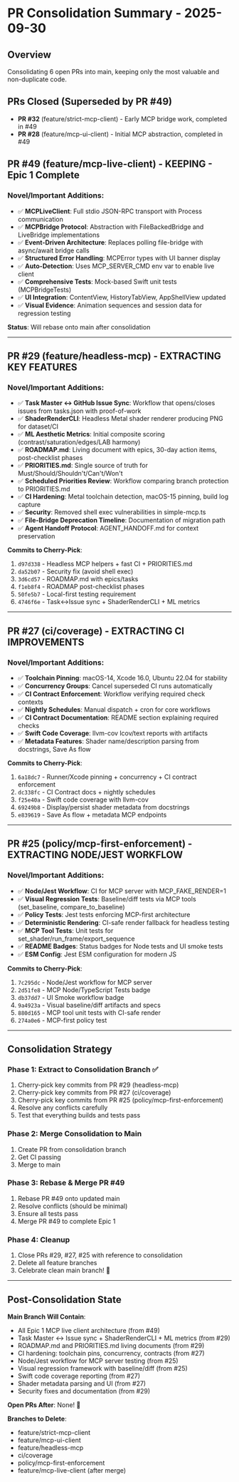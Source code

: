 # PR Consolidation Summary - 2025-09-30

## Overview
Consolidating 6 open PRs into main, keeping only the most valuable and non-duplicate code.

## PRs Closed (Superseded by PR #49)
- **PR #32** (feature/strict-mcp-client) - Early MCP bridge work, completed in #49
- **PR #28** (feature/mcp-ui-client) - Initial MCP abstraction, completed in #49

## PR #49 (feature/mcp-live-client) - **KEEPING - Epic 1 Complete**
### Novel/Important Additions:
- ✅ **MCPLiveClient**: Full stdio JSON-RPC transport with Process communication
- ✅ **MCPBridge Protocol**: Abstraction with FileBackedBridge and LiveBridge implementations
- ✅ **Event-Driven Architecture**: Replaces polling file-bridge with async/await bridge calls
- ✅ **Structured Error Handling**: MCPError types with UI banner display
- ✅ **Auto-Detection**: Uses MCP_SERVER_CMD env var to enable live client
- ✅ **Comprehensive Tests**: Mock-based Swift unit tests (MCPBridgeTests)
- ✅ **UI Integration**: ContentView, HistoryTabView, AppShellView updated
- ✅ **Visual Evidence**: Animation sequences and session data for regression testing

**Status**: Will rebase onto main after consolidation

---

## PR #29 (feature/headless-mcp) - **EXTRACTING KEY FEATURES**
### Novel/Important Additions:
- ✅ **Task Master ↔ GitHub Issue Sync**: Workflow that opens/closes issues from tasks.json with proof-of-work
- ✅ **ShaderRenderCLI**: Headless Metal shader renderer producing PNG for dataset/CI
- ✅ **ML Aesthetic Metrics**: Initial composite scoring (contrast/saturation/edges/LAB harmony)
- ✅ **ROADMAP.md**: Living document with epics, 30-day action items, post-checklist phases
- ✅ **PRIORITIES.md**: Single source of truth for Must/Should/Shouldn't/Can't/Won't
- ✅ **Scheduled Priorities Review**: Workflow comparing branch protection to PRIORITIES.md
- ✅ **CI Hardening**: Metal toolchain detection, macOS-15 pinning, build log capture
- ✅ **Security**: Removed shell exec vulnerabilities in simple-mcp.ts
- ✅ **File-Bridge Deprecation Timeline**: Documentation of migration path
- ✅ **Agent Handoff Protocol**: AGENT_HANDOFF.md for context preservation

**Commits to Cherry-Pick**:
1. `d97d338` - Headless MCP helpers + fast CI + PRIORITIES.md
2. `da52b07` - Security fix (avoid shell exec)
3. `3d6cd57` - ROADMAP.md with epics/tasks
4. `f1eb8f4` - ROADMAP post-checklist phases
5. `50fe5b7` - Local-first testing requirement
6. `4746f6e` - Task↔Issue sync + ShaderRenderCLI + ML metrics

---

## PR #27 (ci/coverage) - **EXTRACTING CI IMPROVEMENTS**
### Novel/Important Additions:
- ✅ **Toolchain Pinning**: macOS-14, Xcode 16.0, Ubuntu 22.04 for stability
- ✅ **Concurrency Groups**: Cancel superseded CI runs automatically
- ✅ **CI Contract Enforcement**: Workflow verifying required check contexts
- ✅ **Nightly Schedules**: Manual dispatch + cron for core workflows
- ✅ **CI Contract Documentation**: README section explaining required checks
- ✅ **Swift Code Coverage**: llvm-cov lcov/text reports with artifacts
- ✅ **Metadata Features**: Shader name/description parsing from docstrings, Save As flow

**Commits to Cherry-Pick**:
1. `6a18dc7` - Runner/Xcode pinning + concurrency + CI contract enforcement
2. `dc338fc` - CI Contract docs + nightly schedules
3. `f25e40a` - Swift code coverage with llvm-cov
4. `69249b8` - Display/persist shader metadata from docstrings
5. `e839619` - Save As flow + metadata MCP endpoints

---

## PR #25 (policy/mcp-first-enforcement) - **EXTRACTING NODE/JEST WORKFLOW**
### Novel/Important Additions:
- ✅ **Node/Jest Workflow**: CI for MCP server with MCP_FAKE_RENDER=1
- ✅ **Visual Regression Tests**: Baseline/diff tests via MCP tools (set_baseline, compare_to_baseline)
- ✅ **Policy Tests**: Jest tests enforcing MCP-first architecture
- ✅ **Deterministic Rendering**: CI-safe render fallback for headless testing
- ✅ **MCP Tool Tests**: Unit tests for set_shader/run_frame/export_sequence
- ✅ **README Badges**: Status badges for Node tests and UI smoke tests
- ✅ **ESM Config**: Jest ESM configuration for modern JS

**Commits to Cherry-Pick**:
1. `7c295dc` - Node/Jest workflow for MCP server
2. `2d51fe8` - MCP Node/TypeScript Tests badge
3. `db37dd7` - UI Smoke workflow badge
4. `9a4923a` - Visual baseline/diff artifacts and specs
5. `880d165` - MCP tool unit tests with CI-safe render
6. `274a0e6` - MCP-first policy test

---

## Consolidation Strategy

### Phase 1: Extract to Consolidation Branch ✅
1. Cherry-pick key commits from PR #29 (headless-mcp)
2. Cherry-pick key commits from PR #27 (ci/coverage)
3. Cherry-pick key commits from PR #25 (policy/mcp-first-enforcement)
4. Resolve any conflicts carefully
5. Test that everything builds and tests pass

### Phase 2: Merge Consolidation to Main
1. Create PR from consolidation branch
2. Get CI passing
3. Merge to main

### Phase 3: Rebase & Merge PR #49
1. Rebase PR #49 onto updated main
2. Resolve conflicts (should be minimal)
3. Ensure all tests pass
4. Merge PR #49 to complete Epic 1

### Phase 4: Cleanup
1. Close PRs #29, #27, #25 with reference to consolidation
2. Delete all feature branches
3. Celebrate clean main branch! 🎉

---

## Post-Consolidation State

**Main Branch Will Contain**:
- All Epic 1 MCP live client architecture (from #49)
- Task Master ↔ Issue sync + ShaderRenderCLI + ML metrics (from #29)
- ROADMAP.md and PRIORITIES.md living documents (from #29)
- CI hardening: toolchain pins, concurrency, contracts (from #27)
- Node/Jest workflow for MCP server testing (from #25)
- Visual regression framework with baseline/diff (from #25)
- Swift code coverage reporting (from #27)
- Shader metadata parsing and UI (from #27)
- Security fixes and documentation (from #29)

**Open PRs After**: None! 🎯

**Branches to Delete**:
- feature/strict-mcp-client
- feature/mcp-ui-client
- feature/headless-mcp
- ci/coverage
- policy/mcp-first-enforcement
- feature/mcp-live-client (after merge)